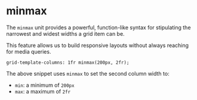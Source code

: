 # minmax

The `minmax` unit provides a powerful, function-like syntax for stipulating the narrowest and widest widths a grid item can be.

This feature allows us to build responsive layouts without always reaching for media queries.

```
grid-template-columns: 1fr minmax(200px, 2fr);
```

The above snippet uses `minmax` to set the second column width to:

- `min`: a minimum of `200px`
- `max`: a maximum of `2fr`
